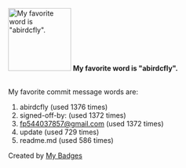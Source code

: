<img src="https://github.com/my-badges/my-badges/blob/master/src/all-badges/favorite-word/favorite-word.png?raw=true" alt="My favorite word is &quot;abirdcfly&quot;." title="My favorite word is &quot;abirdcfly&quot;." width="128">
<strong>My favorite word is &quot;abirdcfly&quot;.</strong>
<br><br>

My favorite commit message words are:

1. abirdcfly (used 1376 times)
2. signed-off-by: (used 1372 times)
3. <fp544037857@gmail.com> (used 1372 times)
4. update (used 729 times)
5. readme.md (used 586 times)


Created by <a href="https://github.com/my-badges/my-badges">My Badges</a>